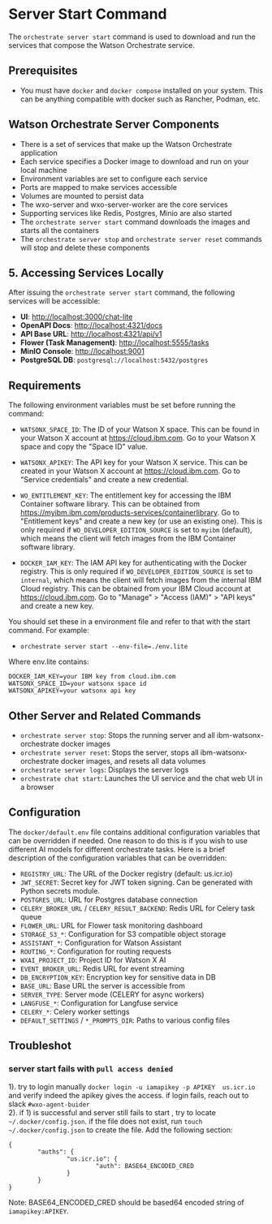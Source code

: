 # Server Start Command

The `orchestrate server start` command is used to download and run the services that compose the Watson Orchestrate service. 

## Prerequisites
- You must have `docker` and `docker compose` installed on your system.  This can be anything
compatible with docker such as Rancher, Podman, etc.

## Watson Orchestrate Server Components
- There is a set of services that make up the Watson Orchestrate application
- Each service specifies a Docker image to download and run on your local machine
- Environment variables are set to configure each service
- Ports are mapped to make services accessible
- Volumes are mounted to persist data
- The wxo-server and wxo-server-worker are the core services
- Supporting services like Redis, Postgres, Minio are also started
- The `orchestrate server start` command downloads the images and starts all the containers
- The `orchestrate server stop` and `orchestrate server reset` commands will stop and delete these components

## 5. Accessing Services Locally
After issuing the `orchestrate server start` command, the following services will be accessible:

- **UI**: [http://localhost:3000/chat-lite](http://localhost:3000/chat-lite) 
- **OpenAPI Docs**: [http://localhost:4321/docs](http://localhost:4321/docs)
- **API Base URL**: [http://localhost:4321/api/v1](http://localhost:4321/api/v1)
- **Flower (Task Management)**: [http://localhost:5555/tasks](http://localhost:5555/tasks)
- **MinIO Console**: [http://localhost:9001](http://localhost:9001)
- **PostgreSQL DB**: `postgresql://localhost:5432/postgres`


## Requirements

The following environment variables must be set before running the command:

- `WATSONX_SPACE_ID`: The ID of your Watson X space. This can be found in your Watson X account at https://cloud.ibm.com. Go to your Watson X space and copy the "Space ID" value. 

- `WATSONX_APIKEY`: The API key for your Watson X service. This can be created in your Watson X account at https://cloud.ibm.com. Go to "Service credentials" and create a new credential.

- `WO_ENTITLEMENT_KEY`: The entitlement key for accessing the IBM Container software library. This can be obtained from https://myibm.ibm.com/products-services/containerlibrary. Go to "Entitlement keys" and create a new key (or use an existing one). This is only required if `WO_DEVELOPER_EDITION_SOURCE` is set to `myibm` (default), which means the client will fetch images from the IBM Container software library.

- `DOCKER_IAM_KEY`: The IAM API key for authenticating with the Docker registry. This is only required if `WO_DEVELOPER_EDITION_SOURCE` is set to `internal`, which means the client will fetch images from the internal IBM Cloud registry. This can be obtained from your IBM Cloud account at https://cloud.ibm.com. Go to "Manage" > "Access (IAM)" > "API keys" and create a new key.

You should set these in a environment file and refer to that with the start command.
For example:
- `orchestrate server start --env-file=./env.lite`

Where env.lite contains:
```
DOCKER_IAM_KEY=your IBM key from cloud.ibm.com
WATSONX_SPACE_ID=your watsonx space id 
WATSONX_APIKEY=your watsonx api key
```


## Other Server and Related Commands

- `orchestrate server stop`: Stops the running server and all ibm-watsonx-orchestrate docker images 
- `orchestrate server reset`: Stops the server, stops all ibm-watsonx-orchestrate docker images, and resets all data volumes
- `orchestrate server logs`: Displays the server logs
- `orchestrate chat start`: Launches the UI service and the chat web UI in a browser

## Configuration

The `docker/default.env` file contains additional configuration variables that can be overridden if needed. 
One reason to do this is if you wish to use different AI models for different orchestrate tasks.
Here is a brief description of the configuration variables that can be overridden:

- `REGISTRY_URL`: The URL of the Docker registry (default: us.icr.io)
- `JWT_SECRET`: Secret key for JWT token signing. Can be generated with Python secrets module. 
- `POSTGRES_URL`: URL for Postgres database connection
- `CELERY_BROKER_URL` / `CELERY_RESULT_BACKEND`: Redis URL for Celery task queue
- `FLOWER_URL`: URL for Flower task monitoring dashboard 
- `STORAGE_S3_*`: Configuration for S3 compatible object storage
- `ASSISTANT_*`: Configuration for Watson Assistant
- `ROUTING_*`: Configuration for routing requests
- `WXAI_PROJECT_ID`: Project ID for Watson X AI
- `EVENT_BROKER_URL`: Redis URL for event streaming  
- `DB_ENCRYPTION_KEY`: Encryption key for sensitive data in DB
- `BASE_URL`: Base URL the server is accessible from
- `SERVER_TYPE`: Server mode (CELERY for async workers)
- `LANGFUSE_*`: Configuration for Langfuse service
- `CELERY_*`: Celery worker settings
- `DEFAULT_SETTINGS` / `*_PROMPTS_DIR`: Paths to various config files

## Troubleshot

### server start fails with `pull access denied`
1). try to login manually `docker login -u iamapikey -p APIKEY  us.icr.io` and verify indeed the apikey gives the access.
if login fails, reach out to slack `#wxo-agent-buider`   
2). if 1) is successful and server still fails to start , try to locate `~/.docker/config.json`. if the file does not exist, run `touch ~/.docker/config.json` to create the file. 
Add the following section:    
```
{
        "auths": {
                "us.icr.io": {
                        "auth": BASE64_ENCODED_CRED
                }
        }
}
```
Note: BASE64_ENCODED_CRED should be based64 encoded string of `iamapikey:APIKEY`.
